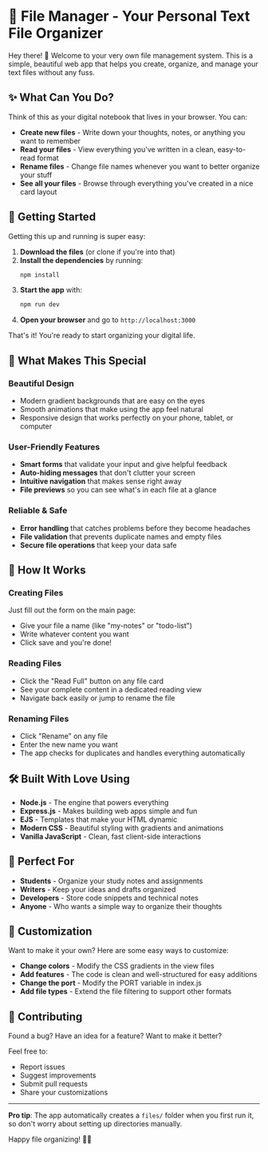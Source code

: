 # 📁 File Manager - Your Personal Text File Organizer

Hey there! 👋 Welcome to your very own file management system. This is a simple, beautiful web app that helps you create, organize, and manage your text files without any fuss.

## ✨ What Can You Do?

Think of this as your digital notebook that lives in your browser. You can:

- **Create new files** - Write down your thoughts, notes, or anything you want to remember
- **Read your files** - View everything you've written in a clean, easy-to-read format
- **Rename files** - Change file names whenever you want to better organize your stuff
- **See all your files** - Browse through everything you've created in a nice card layout

## 🚀 Getting Started

Getting this up and running is super easy:

1. **Download the files** (or clone if you're into that)
2. **Install the dependencies** by running:
   ```bash
   npm install
   ```
3. **Start the app** with:
   ```bash
   npm run dev
   ```
4. **Open your browser** and go to `http://localhost:3000`

That's it! You're ready to start organizing your digital life.

## 🎨 What Makes This Special

### Beautiful Design
- Modern gradient backgrounds that are easy on the eyes
- Smooth animations that make using the app feel natural
- Responsive design that works perfectly on your phone, tablet, or computer

### User-Friendly Features
- **Smart forms** that validate your input and give helpful feedback
- **Auto-hiding messages** that don't clutter your screen
- **Intuitive navigation** that makes sense right away
- **File previews** so you can see what's in each file at a glance

### Reliable & Safe
- **Error handling** that catches problems before they become headaches
- **File validation** that prevents duplicate names and empty files
- **Secure file operations** that keep your data safe

## 📱 How It Works

### Creating Files
Just fill out the form on the main page:
- Give your file a name (like "my-notes" or "todo-list")
- Write whatever content you want
- Click save and you're done!

### Reading Files
- Click the "Read Full" button on any file card
- See your complete content in a dedicated reading view
- Navigate back easily or jump to rename the file

### Renaming Files
- Click "Rename" on any file
- Enter the new name you want
- The app checks for duplicates and handles everything automatically

## 🛠️ Built With Love Using

- **Node.js** - The engine that powers everything
- **Express.js** - Makes building web apps simple and fun
- **EJS** - Templates that make your HTML dynamic
- **Modern CSS** - Beautiful styling with gradients and animations
- **Vanilla JavaScript** - Clean, fast client-side interactions

## 🎯 Perfect For

- **Students** - Organize your study notes and assignments
- **Writers** - Keep your ideas and drafts organized
- **Developers** - Store code snippets and technical notes
- **Anyone** - Who wants a simple way to organize their thoughts

## 🔧 Customization

Want to make it your own? Here are some easy ways to customize:

- **Change colors** - Modify the CSS gradients in the view files
- **Add features** - The code is clean and well-structured for easy additions
- **Change the port** - Modify the PORT variable in index.js
- **Add file types** - Extend the file filtering to support other formats

## 🤝 Contributing

Found a bug? Have an idea for a feature? Want to make it better?

Feel free to:
- Report issues
- Suggest improvements
- Submit pull requests
- Share your customizations


---

**Pro tip**: The app automatically creates a `files/` folder when you first run it, so don't worry about setting up directories manually.

Happy file organizing! 📝✨
